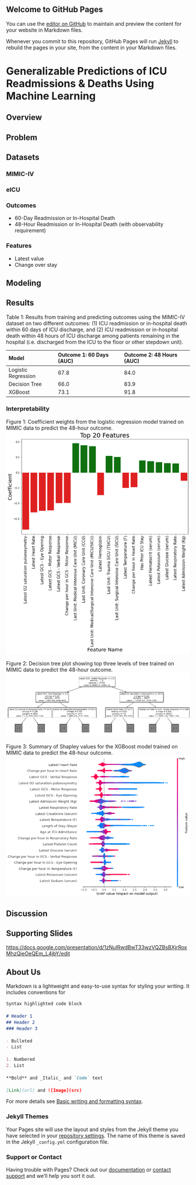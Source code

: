 ## Welcome to GitHub Pages

You can use the [editor on GitHub](https://github.com/natasha-flowers/icu_outcomes_capstone/edit/gh-pages/index.md) to maintain and preview the content for your website in Markdown files.

Whenever you commit to this repository, GitHub Pages will run [Jekyll](https://jekyllrb.com/) to rebuild the pages in your site, from the content in your Markdown files.

# Generalizable Predictions of ICU Readmissions & Deaths Using Machine Learning


## Overview



## Problem



## Datasets
### MIMIC-IV

### eICU

### Outcomes
  - 60-Day Readmission or In-Hospital Death
  - 48-Hour Readmission or In-Hospital Death (with observability requirement)

### Features
  - Latest value
  - Change over stay



## Modeling



## Results
Table 1: Results from training and predicting outcomes using the MIMIC-IV dataset on two different outcomes: (1) ICU readmission or in-hospital death within 60 days of ICU discharge, and (2) ICU readmission or in-hospital death within 48 hours of ICU discharge among patients remaining in the hospital (i.e. discharged from the ICU to the floor or other stepdown unit). 

| Model           |  Outcome 1: 60 Days (AUC) | Outcome 2: 48 Hours (AUC)|
| :--------------- | :---------------     | :---------------     |
| Logistic Regression | 67.8 | 84.0 |
| Decision Tree | 66.0 | 83.9 |
| XGBoost | 73.1 | 91.8 |

### Interpretability
Figure 1: Coefficient weights from the logistic regression model trained on MIMIC data to predict the 48-hour outcome.
![Logistic Regression - MIMIC - 48-hour Outcome](logreg.png)

Figure 2: Decision tree plot showing top three levels of tree trained on MIMIC data to predict the 48-hour outcome.
![Decision Tree - MIMIC - 48-hour Outcome](dec_tree.png)

Figure 3: Summary of Shapley values for the XGBoost model trained on MIMIC data to predict the 48-hour outcome.
![XGBoost - MIMIC - 48-hour Outcome](shap.png)

## Discussion

## Supporting Slides
https://docs.google.com/presentation/d/1zNuIRwdBwT33wzVQZBsBXjrRoxMhzQjeOeQEm_L4jbY/edit


## About Us





Markdown is a lightweight and easy-to-use syntax for styling your writing. It includes conventions for

```markdown
Syntax highlighted code block

# Header 1
## Header 2
### Header 3

- Bulleted
- List

1. Numbered
2. List

**Bold** and _Italic_ and `Code` text

[Link](url) and ![Image](src)
```

For more details see [Basic writing and formatting syntax](https://docs.github.com/en/github/writing-on-github/getting-started-with-writing-and-formatting-on-github/basic-writing-and-formatting-syntax).

### Jekyll Themes

Your Pages site will use the layout and styles from the Jekyll theme you have selected in your [repository settings](https://github.com/dahlerbattle/w210_capstone/settings/pages). The name of this theme is saved in the Jekyll `_config.yml` configuration file.

### Support or Contact

Having trouble with Pages? Check out our [documentation](https://docs.github.com/categories/github-pages-basics/) or [contact support](https://support.github.com/contact) and we’ll help you sort it out.

